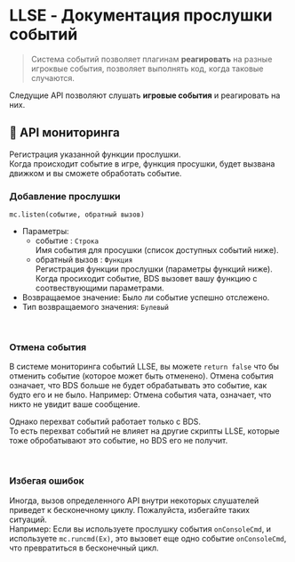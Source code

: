 # LLSE - Документация прослушки событий

> Система событий позволяет плагинам **реагировать** на разные игроквые события, позволяет выполнять код, когда таковые случаются.

Следущие API позволяют слушать **игровые события** и реагировать на них.

## 🔔 API мониторинга

Регистрация указанной функции прослушки.  
Когда происходит событие в игре, функция просушки, будет вызвана движком и вы сможете обработать событие. 

### Добавление прослушки

`mc.listen(событие, обратный вызов)`

- Параметры: 
  - событие : `Строка`  
    Имя события для просушки (список доступных событий ниже).
  - обратный вызов : `Функция`  
    Регистрация функции прослушки (параметры функций ниже).  
    Когда просиходит событие, BDS вызовет вашу функцию с соотвествующими параметрами.
- Возвращаемое значение: Было ли событие успешно отслежено.
- Тип возвращаемого значения: `Булевый` 

<br>

### Отмена события

В системе мониторинга событий LLSE, вы можете `return false` что бы отменить событие (которое может быть отменено). Отмена события означает, что BDS больше не будет обрабатывать это событие, как будто его и не было.
Например: Отмена события чата, означает, что никто не увидит ваше сообщение.

Однако перехват событий работает только с BDS.  
То есть перехват событий не влияет на другие скрипты LLSE, которые тоже обробатывают это событие, но BDS его не получит.

<br>

### Избегая ошибок

Иногда, вызов определенного API внутри некоторых слушателей приведет к бесконечному циклу. Пожалуйста, избегайте таких ситуаций.  
Например: Если вы используете прослушку события `onConsoleCmd`, и используете `mc.runcmd(Ex)`, это вызовет еще одно событие `onConsoleCmd`, что превратиться в бесконечный цикл.